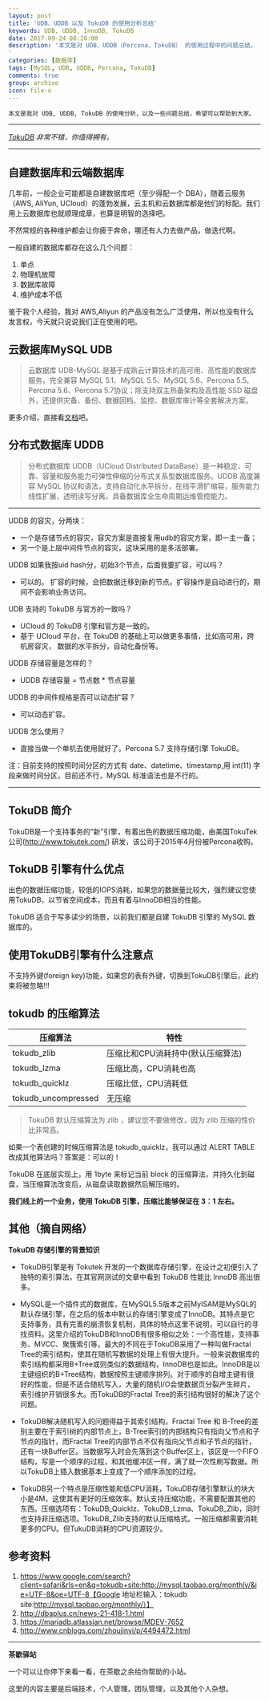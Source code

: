 ```yaml
---
layout: post
title: 'UDB、UDDB 以及 TokuDB 的使用分析总结'
keywords: UDB, UDDB, InnoDB, TokuDB
date: 2017-09-24 08:10:00
description: '本文是对 UDB、UDDB（Percona、TokuDB） 的使用过程中的问题总结。
'
categories: [数据库]
tags: [MySQL, UDB, UDDB, Percona, TokuDB]
comments: true
group: archive
icon: file-o
---
```


	本文是我对 UDB, UDDB, TokuDB 的使用分析，以及一些问题总结，希望可以帮助到大家。

----

*[TokuDB](https://www.percona.com/software/mysql-database/percona-tokudb) 非常不错，你值得拥有。*

----

## 自建数据库和云端数据库 ##

几年前，一般企业可能都是自建数据库吧（至少得配一个 DBA），随着云服务（AWS, AliYun, UCloud）的蓬勃发展，云主机和云数据库都是他们的标配。我们用上云数据库也就顺理成章，也算是明智的选择吧。

不然常规的各种维护都会让你疲于奔命，哪还有人力去做产品，做迭代啊。

一般自建的数据库都存在这么几个问题：

1. 单点
2. 物理机故障
3. 数据库故障
4. 维护成本不低

鉴于我个人经验，我对 AWS,Aliyun 的产品没有怎么广泛使用，所以也没有什么发言权，今天就只说说我们正在使用的吧。

<!--more-->

## 云数据库MySQL UDB ##

>云数据库 UDB-MySQL 是基于成熟云计算技术的高可用、高性能的数据库服务，完全兼容 MySQL 5.1、MySQL 5.5、MySQL 5.6、Percona 5.5、Percona 5.6、Percona 5.7协议；除支持双主热备架构及高性能 SSD 磁盘外，还提供灾备、备份、数据回档、监控、数据库审计等全套解决方案。

更多介绍，直接看[文档](https://www.ucloud.cn/site/product/udb.html)吧。

## 分布式数据库 UDDB ##

>分布式数据库 UDDB（UCloud Distributed DataBase）是一种稳定、可靠、容量和服务能力可弹性伸缩的分布式关系型数据库服务。UDDB 高度兼容 MySQL 协议和语法，支持自动化水平拆分，在线平滑扩缩容，服务能力线性扩展，透明读写分离，具备数据库全生命周期运维管控能力。 

----

UDDB 的容灾，分两块：

  + 一个是存储节点的容灾，容灾方案是直接复用udb的容灾方案，即一主一备；
  + 另一个是上层中间件节点的容灾，这块采用的是多活部署。

UDDB 如果我按uid hash分，初始3个节点，后面我要扩容，可以吗？

  - 可以的。 扩容的时候，会把数据迁移到新的节点。扩容操作是自动进行的，期间不会影响业务访问。

UDB 支持的 TokuDB 与官方的一致吗？

  - UCloud 的 TokuDB 引擎和官方是一致的。
  - 基于 UCloud 平台，在 TokuDB 的基础上可以做更多事情，比如高可用，跨机房容灾， 数据的水平拆分，自动化备份等。

UDDB 存储容量是怎样的？

  - UDDB 存储容量 = 节点数 * 节点容量

UDDB 的中间件规格是否可以动态扩容？

  - 可以动态扩容。

UDDB 怎么使用？

  - 直接当做一个单机去使用就好了。Percona 5.7 支持存储引擎 TokuDB。

注：目前支持的按照时间分区的方式有 date、datetime、timestamp,用 int(11) 字段来做时间分区，目前还不行，MySQL 标准语法也是不行的。

----

## TokuDB 简介 ##

TokuDB是一个支持事务的“新”引擎，有着出色的数据压缩功能，由美国TokuTek公司(http://www.tokutek.com/) 研发，该公司于2015年4月份被Percona收购。

## TokuDB 引擎有什么优点 ##

出色的数据压缩功能，较低的IOPS消耗，如果您的数据量比较大，强烈建议您使用TokuDB，以节省空间成本，而且有着与InnoDB相当的性能。

TokuDB 适合于写多读少的场景，以前我们都是自建 TokuDB 引擎的 MySQL 数据库的。

## 使用TokuDB引擎有什么注意点 ##

不支持外键(foreign key)功能，如果您的表有外键，切换到TokuDB引擎后，此约束将被忽略!!!

## tokudb 的压缩算法 ##

|压缩算法|特性|
|----|----|
|tokudb_zlib|    压缩比和CPU消耗持中(默认压缩算法)|
|tokudb_lzma|    压缩比高，CPU消耗也高|
|tokudb_quicklz|    压缩比低，CPU消耗低|
|tokudb_uncompressed|无压缩|

>TokuDB 默认压缩算法为 zlib ，建议您不要做修改，因为 zlib 压缩的性价比非常高。

如果一个表创建的时候压缩算法是 tokudb_quicklz，我可以通过 ALERT TABLE 改成其他算法吗？答案是：可以的！

TokuDB 在底层实现上，用 1byte 来标记当前 block 的压缩算法，并持久化到磁盘，当压缩算法改变后，从磁盘读取数据然后解压缩的。

**我们线上的一个业务，使用 TokuDB 引擎，压缩比能够保证在 3：1 左右。**

## 其他（摘自网络） ##

**TokuDB 存储引擎的背景知识**

- TokuDB引擎是有 Tokutek 开发的一个数据库存储引擎，在设计之初便引入了独特的索引算法，在其官网测试的文章中看到 TokuDB 性能比 InnoDB 高出很多。

- MySQL是一个插件式的数据库，在MySQL5.5版本之前MyISAM是MySQL的默认存储引擎，在之后的版本中默认的存储引擎变成了InnoDB。其特点是它支持事务，具有完善的崩溃恢复机制，具体的特点这里不说明，可以自行的寻找资料。这里介绍的TokuDB和InnoDB有很多相似之处：一个高性能，支持事务、MVCC、聚簇索引等。最大的不同在于TokuDB采用了一种叫做Fractal Tree的索引结构，使其在随机写数据的处理上有很大提升。一般来说数据库的索引结构都采用B+Tree或则类似的数据结构，InnoDB也是如此。InnoDB是以主键组织的B+Tree结构，数据按照主键顺序排列。对于顺序的自增主键有很好的性能，但是不适合随机写入，大量的随机I/O会使数据页分裂产生碎片，索引维护开销很多大。而TokuDB的Fractal Tree的索引结构很好的解决了这个问题。

- TokuDB解决随机写入的问题得益于其索引结构，Fractal Tree 和 B-Tree的差别主要在于索引树的内部节点上，B-Tree索引的内部结构只有指向父节点和子节点的指针，而Fractal Tree的内部节点不仅有指向父节点和子节点的指针，还有一块Buffer区。当数据写入时会先落到这个Buffer区上，该区是一个FIFO结构，写是一个顺序的过程，和其他缓冲区一样，满了就一次性刷写数据。所以TokuDB上插入数据基本上变成了一个顺序添加的过程。

- TokuDB另一个特点是压缩性能和低CPU消耗，TokuDB存储引擎默认的块大小是4M，这使其有更好的压缩效率。默认支持压缩功能，不需要配置其他的东西。压缩选项有：TokuDB_Quicklz、TokuDB_Lzma、TokuDB_Zlib，同时也支持非压缩选项。TokuDB_Zlib支持的默认压缩格式。一般压缩都需要消耗更多的CPU。但TukuDB消耗的CPU资源较少。

## 参考资料 ##

1. https://www.google.com/search?client=safari&rls=en&q=tokudb+site:http://mysql.taobao.org/monthly/&ie=UTF-8&oe=UTF-8【Google 地址栏输入：tokudb site:http://mysql.taobao.org/monthly/）】
2. http://dbaplus.cn/news-21-418-1.html
3. https://mariadb.atlassian.net/browse/MDEV-7652
4. http://www.cnblogs.com/zhoujinyi/p/4494472.html

----

**茶歇驿站**

一个可以让你停下来看一看，在茶歇之余给你帮助的小站。

这里的内容主要是后端技术，个人管理，团队管理，以及其他个人杂想。


